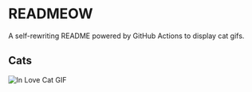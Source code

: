 # READMEOW

A self-rewriting README powered by GitHub Actions to display cat gifs.

## Cats

![In Love Cat GIF](https://media4.giphy.com/media/MDJ9IbxxvDUQM/200.gif?cid=9acd02dazr0ea4id8qqgki6r75bj1tyzp9unz2ii4ljeu527&ep=v1_gifs_search&rid=200.gif&ct=g)
